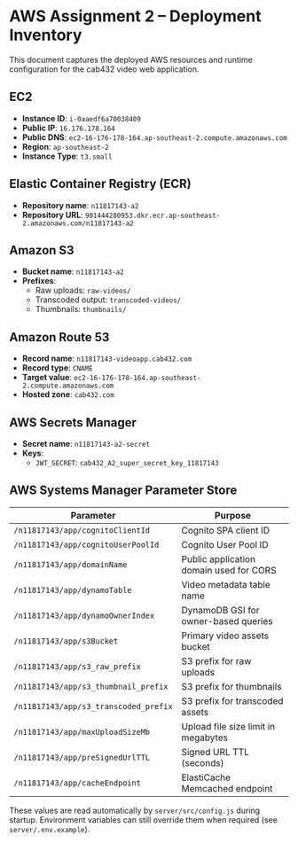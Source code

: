 # AWS Assignment 2 – Deployment Inventory

This document captures the deployed AWS resources and runtime configuration for the cab432 video web application.

## EC2
- **Instance ID**: `i-0aaedf6a70038409`
- **Public IP**: `16.176.178.164`
- **Public DNS**: `ec2-16-176-178-164.ap-southeast-2.compute.amazonaws.com`
- **Region**: `ap-southeast-2`
- **Instance Type**: `t3.small`

## Elastic Container Registry (ECR)
- **Repository name**: `n11817143-a2`
- **Repository URL**: `901444280953.dkr.ecr.ap-southeast-2.amazonaws.com/n11817143-a2`

## Amazon S3
- **Bucket name**: `n11817143-a2`
- **Prefixes**:
  - Raw uploads: `raw-videos/`
  - Transcoded output: `transcoded-videos/`
  - Thumbnails: `thumbnails/`

## Amazon Route 53
- **Record name**: `n11817143-videoapp.cab432.com`
- **Record type**: `CNAME`
- **Target value**: `ec2-16-176-178-164.ap-southeast-2.compute.amazonaws.com`
- **Hosted zone**: `cab432.com`

## AWS Secrets Manager
- **Secret name**: `n11817143-a2-secret`
- **Keys**:
  - `JWT_SECRET`: `cab432_A2_super_secret_key_11817143`

## AWS Systems Manager Parameter Store
| Parameter | Purpose |
| --- | --- |
| `/n11817143/app/cognitoClientId` | Cognito SPA client ID |
| `/n11817143/app/cognitoUserPoolId` | Cognito User Pool ID |
| `/n11817143/app/domainName` | Public application domain used for CORS |
| `/n11817143/app/dynamoTable` | Video metadata table name |
| `/n11817143/app/dynamoOwnerIndex` | DynamoDB GSI for owner-based queries |
| `/n11817143/app/s3Bucket` | Primary video assets bucket |
| `/n11817143/app/s3_raw_prefix` | S3 prefix for raw uploads |
| `/n11817143/app/s3_thumbnail_prefix` | S3 prefix for thumbnails |
| `/n11817143/app/s3_transcoded_prefix` | S3 prefix for transcoded assets |
| `/n11817143/app/maxUploadSizeMb` | Upload file size limit in megabytes |
| `/n11817143/app/preSignedUrlTTL` | Signed URL TTL (seconds) |
| `/n11817143/app/cacheEndpoint` | ElastiCache Memcached endpoint |

These values are read automatically by `server/src/config.js` during startup. Environment variables can still override them when required (see `server/.env.example`).
